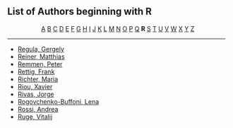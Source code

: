 <h2>List of Authors beginning with R</h2>
<p style="text-align:center"><a href="authors_A.html">A</a>&nbsp;<a href="authors_B.html">B</a>&nbsp;<a href="authors_C.html">C</a>&nbsp;<a href="authors_D.html">D</a>&nbsp;<a href="authors_E.html">E</a>&nbsp;<a href="authors_F.html">F</a>&nbsp;<a href="authors_G.html">G</a>&nbsp;<a href="authors_H.html">H</a>&nbsp;<a href="authors_I.html">I</a>&nbsp;<a href="authors_J.html">J</a>&nbsp;<a href="authors_K.html">K</a>&nbsp;<a href="authors_L.html">L</a>&nbsp;<a href="authors_M.html">M</a>&nbsp;<a href="authors_N.html">N</a>&nbsp;<a href="authors_O.html">O</a>&nbsp;<a href="authors_P.html">P</a>&nbsp;<a href="authors_Q.html">Q</a>&nbsp;<b>R</b>&nbsp;<a href="authors_S.html">S</a>&nbsp;<a href="authors_T.html">T</a>&nbsp;<a href="authors_U.html">U</a>&nbsp;<a href="authors_V.html">V</a>&nbsp;<a href="authors_W.html">W</a>&nbsp;<a href="authors_X.html">X</a>&nbsp;<a href="authors_Y.html">Y</a>&nbsp;<a href="authors_Z.html">Z</a>&nbsp;</p>
<hr width="98%" />
<ul class="authors_list">
<li><a href="author_253.html">Regula, Gergely</a></li><li><a href="author_254.html">Reiner, Matthias</a></li><li><a href="author_255.html">Remmen, Peter</a></li><li><a href="author_256.html">Rettig, Frank</a></li><li><a href="author_257.html">Richter, Maria</a></li><li><a href="author_258.html">Riou, Xavier</a></li><li><a href="author_259.html">Rivas, Jorge</a></li><li><a href="author_260.html">Rogovchenko-Buffoni, Lena</a></li><li><a href="author_261.html">Rossi, Andrea</a></li><li><a href="author_262.html">Ruge, Vitalij</a></li></ul>